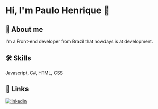 
# Hi, I'm Paulo Henrique 👋


## 🚀 About me 
I'm a Front-end developer from Brazil that nowdays is at development. 



## 🛠 Skills
Javascript, C#, HTML, CSS

## 🔗 Links

[![linkedin](https://img.shields.io/badge/linkedin-0A66C2?style=for-the-badge&logo=linkedin&logoColor=white)](https://www.linkedin.com/in/paulo-henrique-freitas-junior/)


